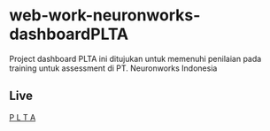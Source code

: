 # web-work-neuronworks-dashboardPLTA
Project dashboard PLTA ini ditujukan untuk memenuhi penilaian pada training untuk assessment di PT. Neuronworks Indonesia

## Live
[P L T A](https://rhayeksa.github.io/web-work-neuronworks-dashboardPLTA/)